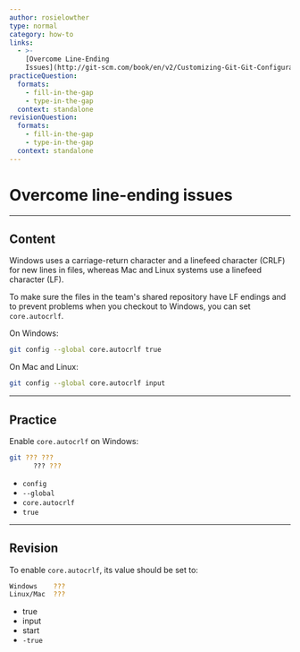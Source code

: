 ```yaml
---
author: rosielowther
type: normal
category: how-to
links:
  - >-
    [Overcome Line-Ending
    Issues](http://git-scm.com/book/en/v2/Customizing-Git-Git-Configuration#_formatting_and_whitespace){website}
practiceQuestion:
  formats:
    - fill-in-the-gap
    - type-in-the-gap
  context: standalone
revisionQuestion:
  formats:
    - fill-in-the-gap
    - type-in-the-gap
  context: standalone
---
```


# Overcome line-ending issues


---

## Content

Windows uses a carriage-return character and a linefeed character (CRLF) for new lines in files, whereas Mac and Linux systems use a linefeed character (LF).

To make sure the files in the team's shared repository have LF endings and to prevent problems when you checkout to Windows, you can set `core.autocrlf`.

On Windows:

```bash
git config --global core.autocrlf true
```

On Mac and Linux:

```bash
git config --global core.autocrlf input
```


---

## Practice

Enable `core.autocrlf` on Windows:

```bash
git ??? ???
      ??? ???
```

- `config`
- `--global`
- `core.autocrlf`
- `true`


---

## Revision

To enable `core.autocrlf`, its value should be set to:
```bash
Windows    ???  
Linux/Mac  ???  
```

- true
- input
- start
- `-true`
